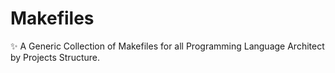 # Makefiles

✨  A Generic Collection of Makefiles for all Programming Language Architect by Projects Structure. 
